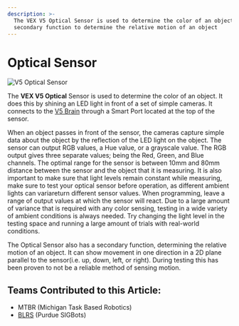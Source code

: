 ```yaml
---
description: >-
  The VEX V5 Optical Sensor is used to determine the color of an object and has
  secondary function to determine the relative motion of an object
---
```


# Optical Sensor

![V5 Optical Sensor](https://www.vexrobotics.com/media/catalog/product/cache/d64bdfbef0647162ce6500508a887a85/2/7/276-7043.jpg)

The **VEX V5 Optical** Sensor is used to determine the color of an object. It does this by shining an LED light in front of a set of simple cameras. It connects to the [V5 Brain](../../vex-electronics/vex-v5-brain/) through a Smart Port located at the top of the sensor.

When an object passes in front of the sensor, the cameras capture simple data about the object by the reflection of the LED light on the object. The sensor can output RGB values, a Hue value, or a grayscale value. The RGB output gives three separate values; being the Red, Green, and Blue channels. The optimal range for the sensor is between 10mm and 80mm distance between the sensor and the object that it is measuring. It is also important to make sure that light levels remain constant while measuring, make sure to test your optical sensor before operation, as different ambient lights can variareturn different sensor values. When programming, leave a range of output values at which the sensor will react. Due to a large amount of variance that is required with any color sensing, testing in a wide variety of ambient conditions is always needed. Try changing the light level in the testing space and running a large amount of trials with real-world conditions.

The Optical Sensor also has a secondary function, determining the relative motion of an object. It can show movement in one direction in a 2D plane parallel to the sensor(i.e. up, down, left, or right). During testing this has been proven to not be a reliable method of sensing motion.

## Teams Contributed to this Article:

* MTBR (Michigan Task Based Robotics)
* [BLRS](https://purduesigbots.com/) (Purdue SIGBots)
